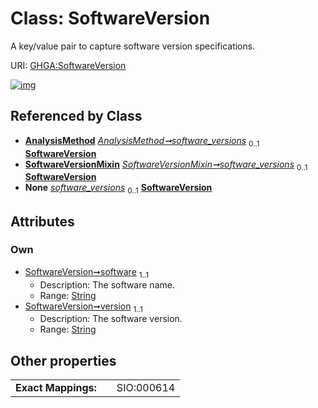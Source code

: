 
# Class: SoftwareVersion


A key/value pair to capture software version specifications.

URI: [GHGA:SoftwareVersion](https://w3id.org/GHGA/SoftwareVersion)


[![img](https://yuml.me/diagram/nofunky;dir:TB/class/[SoftwareVersionMixin],[AnalysisMethod]++-%20software_versions(i)%200..1>[SoftwareVersion&#124;software:string;version:string],[SoftwareVersionMixin]++-%20software_versions%200..1>[SoftwareVersion],[SoftwareVersionMixin]++-%20software_versions(i)%200..1>[SoftwareVersion],[AnalysisMethod]++-%20software_versions%200..1>[SoftwareVersion],[AnalysisMethod])](https://yuml.me/diagram/nofunky;dir:TB/class/[SoftwareVersionMixin],[AnalysisMethod]++-%20software_versions(i)%200..1>[SoftwareVersion&#124;software:string;version:string],[SoftwareVersionMixin]++-%20software_versions%200..1>[SoftwareVersion],[SoftwareVersionMixin]++-%20software_versions(i)%200..1>[SoftwareVersion],[AnalysisMethod]++-%20software_versions%200..1>[SoftwareVersion],[AnalysisMethod])

## Referenced by Class

 *  **[AnalysisMethod](AnalysisMethod.md)** *[AnalysisMethod➞software_versions](AnalysisMethod_software_versions.md)*  <sub>0..1</sub>  **[SoftwareVersion](SoftwareVersion.md)**
 *  **[SoftwareVersionMixin](SoftwareVersionMixin.md)** *[SoftwareVersionMixin➞software_versions](SoftwareVersionMixin_software_versions.md)*  <sub>0..1</sub>  **[SoftwareVersion](SoftwareVersion.md)**
 *  **None** *[software_versions](software_versions.md)*  <sub>0..1</sub>  **[SoftwareVersion](SoftwareVersion.md)**

## Attributes


### Own

 * [SoftwareVersion➞software](SoftwareVersion_software.md)  <sub>1..1</sub>
     * Description: The software name.
     * Range: [String](types/String.md)
 * [SoftwareVersion➞version](SoftwareVersion_version.md)  <sub>1..1</sub>
     * Description: The software version.
     * Range: [String](types/String.md)

## Other properties

|  |  |  |
| --- | --- | --- |
| **Exact Mappings:** | | SIO:000614 |

